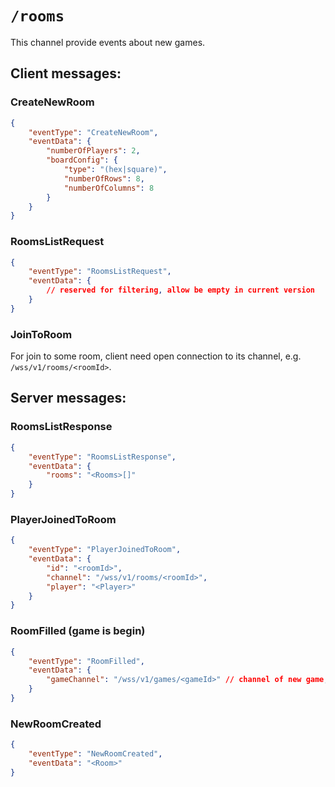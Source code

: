 # `/rooms`

This channel provide events about new games.   

## Client messages: 

### CreateNewRoom

```json
{
    "eventType": "CreateNewRoom",
    "eventData": {
        "numberOfPlayers": 2,
        "boardConfig": {
            "type": "(hex|square)",
            "numberOfRows": 8,
            "numberOfColumns": 8
        } 
    }
}
```

### RoomsListRequest

```json
{
    "eventType": "RoomsListRequest",
    "eventData": {
        // reserved for filtering, allow be empty in current version
    }
}
```

### JoinToRoom

For join to some room, client need open connection to its channel, e.g. `/wss/v1/rooms/<roomId>`. 

## Server messages:

### RoomsListResponse

```json
{
    "eventType": "RoomsListResponse",
    "eventData": {
        "rooms": "<Rooms>[]"
    }
}
```

### PlayerJoinedToRoom

```json
{
    "eventType": "PlayerJoinedToRoom",
    "eventData": {
        "id": "<roomId>",
        "channel": "/wss/v1/rooms/<roomId>",
        "player": "<Player>"
    }
}
```

### RoomFilled (game is begin)

```json
{
    "eventType": "RoomFilled",
    "eventData": {
        "gameChannel": "/wss/v1/games/<gameId>" // channel of new game, connect to its channel (see below)
    }
}
```
 
### NewRoomCreated
 
```json
{
    "eventType": "NewRoomCreated",
    "eventData": "<Room>"
}
```
